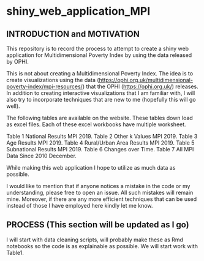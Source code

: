 # shiny_web_application_MPI

INTRODUCTION and MOTIVATION
---------------------------------------

This repository is to record the process to attempt to create a shiny web application for Multidimensional Poverty Index by using the data released by OPHI.

This is not about creating a Multidimensional Poverty Index. The idea is to create visualizations using the data (https://ophi.org.uk/multidimensional-poverty-index/mpi-resources/) that the OPHI (https://ophi.org.uk/) releases. In addition to creating interactive visualizations that I am familiar with, I will also try to incorporate techniques that are new to me (hopefully this will go well).


The following tables are available on the website. These tables down load as excel files. Each of these excel workbooks have multiple worksheet.

Table 1	National Results MPI 2019. 
Table 2	Other k Values MPI 2019. 
Table 3	Age Results MPI 2019.
Table 4	Rural/Urban Area Results MPI 2019.
Table 5	Subnational Results MPI 2019. 
Table 6	Changes over Time.
Table 7	All MPI Data Since 2010 December.

While making this web application I hope to utilize as much data as possible. 

I would like to mention that if anyone notices a mistake in the code or my understanding, please free to open an issue. All such mistakes will remain mine. Moreover, if there are any more efficient techniques that can be used instead of those I have employed here kindly let me know.


PROCESS (This section will be updated as I go)
--------------------------

I will start with data cleaning scripts, will probably make these as Rmd notebooks so the code is as explainable as possible. We will start work with Table1.


